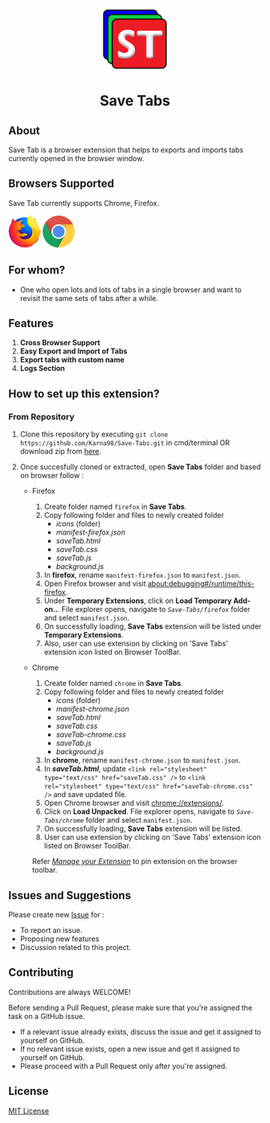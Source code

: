 <div align="center">
    <a name="logo" href="https://github.com/Karna98/Save-Tabs">
        <img src="icons/Save_Tabs_128.png" alt="Save Tabs">
    </a>
    <h1>Save Tabs</h1>
</div>

## About

Save Tab is a browser extension that helps to exports and imports tabs currently opened in the browser window.

## Browsers Supported
Save Tab currently supports Chrome, Firefox.

![Firefox](assets/firefox.png "Firefox")
![Chrome](assets/chrome.png "Chrome")

## For whom?

* One who open lots and lots of tabs in a single browser and want to revisit the same sets of tabs after a while.

## Features

1. **Cross Browser Support**
2. **Easy Export and Import of Tabs**
3. **Export tabs with custom name**
4. **Logs Section**

## How to set up this extension?

### From Repository

1. Clone this repository by executing `git clone https://github.com/Karna98/Save-Tabs.git` in cmd/terminal OR download zip from [here](https://github.com/Karna98/Save-Tabs/archive/refs/heads/main.zip).

2. Once succesfully cloned or extracted, open **Save Tabs** folder and based on browser follow : 

    - Firefox
        1. Create folder named `firefox` in **Save Tabs**.
        2. Copy following folder and files to newly created folder
            - *icons* (folder)
            - *manifest-firefox.json*
            - *saveTab.html*
            - *saveTab.css*
            - *saveTab.js*
            - *background.js*
        3. In **firefox**, rename `manifest-firefox.json` to `manifest.json`.
        2. Open Firefox browser and visit [about:debugging#/runtime/this-firefox](about:debugging#/runtime/this-firefox).
        3. Under **Temporary Extensions**, click on **Load Temporary Add-on..**. File explorer opens, navigate to *`Save-Tabs/firefox`* folder and select `manifest.json`.
        4. On successfully loading, **Save Tabs** extension will be listed under **Temporary Extensions**.
        5. Also, user can use extension by clicking on 'Save Tabs' extension icon listed on Browser ToolBar.

    - Chrome
        1. Create folder named `chrome` in **Save Tabs**.
        2. Copy following folder and files to newly created folder
            - *icons* (folder)
            - *manifest-chrome.json*
            - *saveTab.html*
            - *saveTab.css*
            - *saveTab-chrome.css*
            - *saveTab.js*
            - *background.js*
        3. In **chrome**, rename `manifest-chrome.json` to `manifest.json`.
        4. In ***saveTab.html***, update `<link rel="stylesheet" type="text/css" href="saveTab.css" />` to `<link rel="stylesheet" type="text/css" href="saveTab-chrome.css" />` and save updated file.
        5. Open Chrome browser and visit [chrome://extensions/](chrome://extensions/).
        6. Click on **Load Unpacked**. File explorer opens, navigate to *`Save-Tabs/chrome`* folder and select `manifest.json`.
        7. On successfully loading, **Save Tabs** extension will be listed.
        8. User can use extension by clicking on 'Save Tabs' extension icon listed on Browser ToolBar.

        Refer [*Manage your Extension*](https://support.google.com/chrome_webstore/answer/2664769?hl=en) to pin extension on the browser toolbar.

## Issues and Suggestions

Please create new [Issue](https://github.com/Karna98/Save-Tabs/issues/new) for :
* To report an issue.
* Proposing new features
* Discussion related to this project.

## Contributing

Contributions are always WELCOME! 

Before sending a Pull Request, please make sure that you're assigned the task on a GitHub issue.

- If a relevant issue already exists, discuss the issue and get it assigned to yourself on GitHub.
- If no relevant issue exists, open a new issue and get it assigned to yourself on GitHub.
- Please proceed with a Pull Request only after you're assigned.

## License
[MIT License](LICENSE)